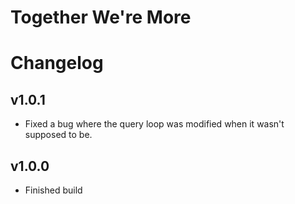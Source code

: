 # Together We're More

# Changelog

## v1.0.1

-   Fixed a bug where the query loop was modified when it wasn't supposed to be.

## v1.0.0

-   Finished build
